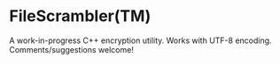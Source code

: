 FileScrambler(TM)
=============

A work-in-progress C++ encryption utility. Works with UTF-8 encoding. Comments/suggestions welcome!
